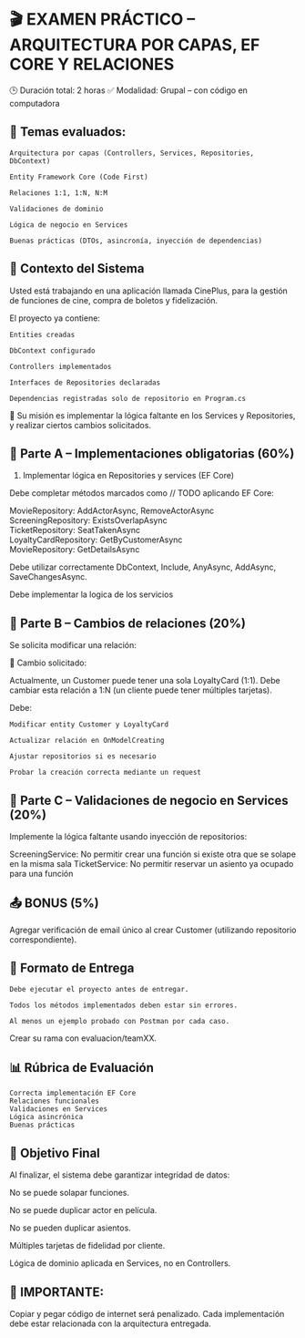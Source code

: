 ﻿# 🎬 EXAMEN PRÁCTICO – ARQUITECTURA POR CAPAS, EF CORE Y RELACIONES
🕒 Duración total: 2 horas
✅ Modalidad: Grupal – con código en computadora
## 🧠 Temas evaluados:

	Arquitectura por capas (Controllers, Services, Repositories, DbContext)

	Entity Framework Core (Code First)

	Relaciones 1:1, 1:N, N:M

	Validaciones de dominio

	Lógica de negocio en Services

	Buenas prácticas (DTOs, asincronía, inyección de dependencias)

## 🧩 Contexto del Sistema

Usted está trabajando en una aplicación llamada CinePlus, para la gestión de funciones de cine, compra de boletos y fidelización.

El proyecto ya contiene:

	Entities creadas

	DbContext configurado

	Controllers implementados

	Interfaces de Repositories declaradas

	Dependencias registradas solo de repositorio en Program.cs

🚩 Su misión es implementar la lógica faltante en los Services y Repositories, y realizar ciertos cambios solicitados.

## 📌 Parte A – Implementaciones obligatorias (60%)
1. Implementar lógica en Repositories y services (EF Core)

Debe completar métodos marcados como // TODO aplicando EF Core:


MovieRepository:	AddActorAsync, RemoveActorAsync	
ScreeningRepository:	ExistsOverlapAsync	
TicketRepository:	SeatTakenAsync	
LoyaltyCardRepository:	GetByCustomerAsync	
MovieRepository:	GetDetailsAsync	

Debe utilizar correctamente DbContext, Include, AnyAsync, AddAsync, SaveChangesAsync.

Debe implementar la logica de los servicios

## 📌 Parte B – Cambios de relaciones (20%)

Se solicita modificar una relación:

🔄 Cambio solicitado:

Actualmente, un Customer puede tener una sola LoyaltyCard (1:1).
Debe cambiar esta relación a 1:N (un cliente puede tener múltiples tarjetas).

Debe:

	Modificar entity Customer y LoyaltyCard

	Actualizar relación en OnModelCreating

	Ajustar repositorios si es necesario

	Probar la creación correcta mediante un request

## 📌 Parte C – Validaciones de negocio en Services (20%)

Implemente la lógica faltante usando inyección de repositorios:

ScreeningService:	No permitir crear una función si existe otra que se solape en la misma sala
TicketService:	No permitir reservar un asiento ya ocupado para una función	
## 📤 BONUS (5%)

Agregar verificación de email único al crear Customer (utilizando repositorio correspondiente).

## 📎 Formato de Entrega

	Debe ejecutar el proyecto antes de entregar.

	Todos los métodos implementados deben estar sin errores.

	Al menos un ejemplo probado con Postman por cada caso.

Crear su rama con evaluacion/teamXX.

## 📊 Rúbrica de Evaluación

	Correcta implementación EF Core	
	Relaciones funcionales	
	Validaciones en Services	
	Lógica asincrónica	
	Buenas prácticas	

## 🎯 Objetivo Final

Al finalizar, el sistema debe garantizar integridad de datos:

No se puede solapar funciones.

No se puede duplicar actor en película.

No se pueden duplicar asientos.

Múltiples tarjetas de fidelidad por cliente.

Lógica de dominio aplicada en Services, no en Controllers.

## 📌 IMPORTANTE:
Copiar y pegar código de internet será penalizado. Cada implementación debe estar relacionada con la arquitectura entregada.